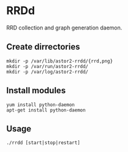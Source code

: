 # RRDd
RRD collection and graph generation daemon.

## Create dirrectories

	mkdir -p /var/lib/astor2-rrdd/{rrd,png}
	mkdir -p /var/run/astor2-rrdd/
	mkdir -p /var/log/astor2-rrdd/

## Install modules

	yum install python-daemon
	apt-get install python-daemon

## Usage
	
	./rrdd [start|stop|restart]